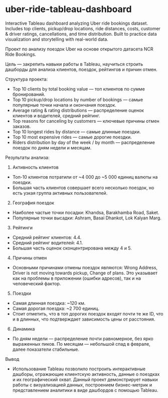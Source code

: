 # uber-ride-tableau-dashboard
Interactive Tableau dashboard analyzing Uber ride bookings dataset. Includes top clients, pickup/drop locations, ride distances, costs, customer &amp; driver ratings, cancellations, and time distribution. Built to practice data visualization and storytelling with real-world data.


Проект по анализу поездок Uber на основе открытого датасета NCR Ride Bookings.

Цель — закрепить навыки работы в Tableau, научиться строить дашборды для анализа клиентов, поездок, рейтингов и причин отмен.

Структура проекта:
- Top 10 clients by total booking value — топ клиентов по сумме бронирований.
- Top 10 pickup/drop locations by number of bookings — самые популярные точки начала и окончания поездок.
- Average rating & rating distributions — распределение оценок клиентов и водителей, средний рейтинг.
- Top reasons for canceling by customers — ключевые причины отмен заказов.
- Top 10 longest rides by distance — самые длинные поездки.
- Top 10 most expensive rides — самые дорогие поездки.
- Riders distribution by day of the week / by month — распределение поездок по дням недели и месяцам.

Результаты анализа:
 1. Активность клиентов
- Топ-10 клиентов потратили от ~4 000 до ~5 000 единиц валюты на поездки.
- Большая часть клиентов совершает всего несколько поездок, но есть узкая группа активных пользователей.
 2. География поездок
- Наиболее частые точки посадки: Khandsa, Barakhamba Road, Saket.
- Популярные точки высадки: Ashram, Basai Dhankot, Lok Kalyan Marg.
 3. Рейтинги
- Средний рейтинг клиентов: 4.4.
- Средний рейтинг водителей: 4.1.
- Большая часть оценок сконцентрирована между 4 и 5.
 4. Причины отмен
- Основными причинами отмены поездок являются: Wrong Address, Driver is not moving towards pickup, Change of plans. Это указывает как на проблемы в приложении (ошибки адресов), так и на человеческий фактор.
 5. Поездки
- Самая длинная поездка: ~120 км.
- Самая дорогая поездка: ~2 700 единиц.
- Стоит отметить, что в топ дорогих поездок входят почти те же ID, что и в длинных, что подтверждает зависимость цены от расстояния.
 6. Динамика
- По дням недели — распределение почти равномерное, без ярко выраженных пиков. По месяцам — небольшой спад в феврале, далее показатели стабильные.

Вывод
- Использование Tableau позволило построить интерактивные дашборы, отражающие клиентскую активность, данные о поездках и их географический охват. Данный проект демонстрирует навыки работы с визуализацией данных, построением бизнес-метрик и представлением аналитики в виде дашбордов с помощью Tableau.
